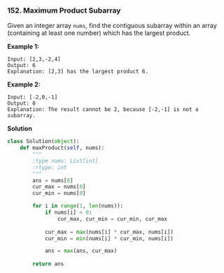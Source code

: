 ### 152. Maximum Product Subarray

Given an integer array `nums`, find the contiguous subarray within an array (containing at least one number) which has the largest product.

**Example 1:**
```
Input: [2,3,-2,4]
Output: 6
Explanation: [2,3] has the largest product 6.
```

**Example 2:**
```
Input: [-2,0,-1]
Output: 0
Explanation: The result cannot be 2, because [-2,-1] is not a subarray.
```

**Solution**
```Python
class Solution(object):
    def maxProduct(self, nums):
        """
        :type nums: List[int]
        :rtype: int
        """
        ans = nums[0]
        cur_max = nums[0]
        cur_min = nums[0]

        for i in range(1, len(nums)):
            if nums[i] < 0:
                cur_max, cur_min = cur_min, cur_max
            
            cur_max = max(nums[i] * cur_max, nums[i])
            cur_min = min(nums[i] * cur_min, nums[i])

            ans = max(ans, cur_max)
        
        return ans
```